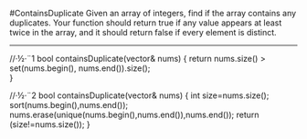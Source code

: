 #ContainsDuplicate
Given an array of integers, find if the array contains any duplicates. 
Your function should return true if any value appears at least twice in the array, and it should return false if every element is distinct.



---


//·½·¨1
bool containsDuplicate(vector<int>& nums) {
        return nums.size() > set<int>(nums.begin(), nums.end()).size();        
    }

//·½·¨2
bool containsDuplicate(vector<int>& nums) {
        int size=nums.size();
        sort(nums.begin(),nums.end());
        nums.erase(unique(nums.begin(),nums.end()),nums.end());
        return (size!=nums.size());
    }
